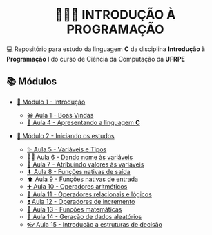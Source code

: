<h1 align="center">👨🏻‍💻 INTRODUÇÃO À PROGRAMAÇÃO</h1>

💻 Repositório para estudo da linguagem **C** da disciplina **Introdução à Programação I** do curso de Ciência da Computação da **UFRPE**

## 📚 Módulos

- [📒 Módulo 1 - Introdução](modulo_01)

  - [😀 Aula 1 - Boas Vindas](modulo_01/aula_01)
  - [📖 Aula 4 - Apresentando a linguagem **C**](modulo_01/aula_04)

- [📕 Módulo 2 - Iniciando os estudos](modulo_02)

  - [✨ Aula 5 - Variáveis e Tipos](modulo_02/aula_05)
  - [✍🏻 Aula 6 - Dando nome às variáveis](modulo_02/aula_06)
  - [🔨 Aula 7 - Atribuindo valores às variáveis](modulo_02/aula_07)
  - [⬇ Aula 8 - Funções nativas de saída](modulo_02/aula_08)
  - [⬆ Aula 9 - Funções nativas de entrada](modulo_02/aula_09)
  - [➕ Aula 10 - Operadores aritméticos](modulo_02/aula_10)
  - [🤔 Aula 11 - Operadores relacionais e lógicos](modulo_02/aula_11)
  - [⏫ Aula 12 - Operadores de incremento](modulo_02/aula_12)
  - [📐 Aula 13 - Funções matemáticas](modulo_02/aula_13)
  - [🎲 Aula 14 - Geração de dados aleatórios](modulo_02/aula_14)
  - [👓 Aula 15 - Introdução a estruturas de decisão](modulo_03/aula_15)
